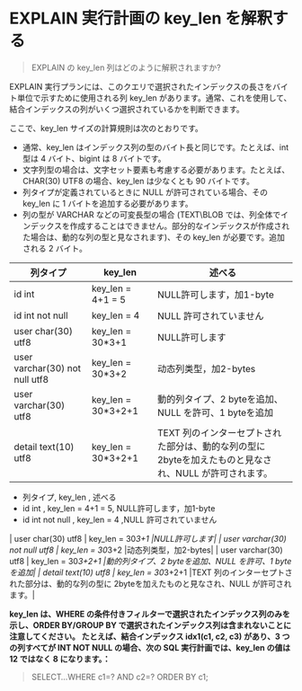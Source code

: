 # EXPLAIN 実行計画の key_len を解釈する
> EXPLAIN の key_len 列はどのように解釈されますか?

EXPLAIN 実行プランには、このクエリで選択されたインデックスの長さをバイト単位で示すために使用される列 key_len があります。通常、これを使用して、結合インデックスの列がいくつ選択されているかを判断できます。

ここで、key_len サイズの計算規則は次のとおりです。

* 通常、key_len はインデックス列の型のバイト長と同じです。たとえば、int 型は 4 バイト、bigint は 8 バイトです。
* 文字列型の場合は、文字セット要素も考慮する必要があります。たとえば、CHAR(30) UTF8 の場合、key_len は少なくとも 90 バイトです。
* 列タイプが定義されているときに NULL が許可されている場合、その key_len に 1 バイトを追加する必要があります。
* 列の型が VARCHAR などの可変長型の場合 (TEXT\BLOB では、列全体でインデックスを作成することはできません。部分的なインデックスが作成された場合は、動的な列の型と見なされます)、その key_len が必要です。追加される 2 バイト。 

|  列タイプ   | key_len  | 述べる | 
|---| ----  |-----|
| id int  | key_len = 4+1 = 5 |NULL許可します，加1-byte|
| id int not null  | key_len = 4 |NULL 許可されていません|
| user char(30) utf8  | key_len = 30*3+1 |NULL許可します|
| user varchar(30) not null utf8  | key_len = 30*3+2 |动态列类型，加2-bytes|
| user varchar(30) utf8  | key_len = 30*3+2+1 |動的列タイプ、2 byteを追加、NULL を許可、1 byteを追加|
| detail text(10) utf8  | key_len = 30*3+2+1 |TEXT 列のインターセプトされた部分は、動的な列の型に 2byteを加えたものと見なされ、NULL が許可されます。|

* 列タイプ,    key_len  , 述べる 
* id int  , key_len = 4+1 = 5, NULL許可します，加1-byte
* id int not null  , key_len = 4 ,NULL 許可されていません


| user char(30) utf8  | key_len = 30*3+1 |NULL許可します|
| user varchar(30) not null utf8  | key_len = 30*3+2 |动态列类型，加2-bytes|
| user varchar(30) utf8  | key_len = 30*3+2+1 |動的列タイプ、2 byteを追加、NULL を許可、1 byteを追加|
| detail text(10) utf8  | key_len = 30*3+2+1 |TEXT 列のインターセプトされた部分は、動的な列の型に 2byteを加えたものと見なされ、NULL が許可されます。|


**key_len は、WHERE の条件付きフィルターで選択されたインデックス列のみを示し、ORDER BY/GROUP BY で選択されたインデックス列は含まれないことに注意してください。
たとえば、結合インデックス idx1(c1, c2, c3) があり、3 つの列すべてが INT NOT NULL の場合、次の SQL 実行計画では、key_len の値は 12 ではなく 8 になります。：**

> SELECT…WHERE c1=? AND c2=? ORDER BY c1;